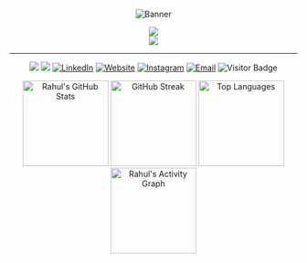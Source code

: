 <p align="center">
  <img src="https://capsule-render.vercel.app/api?type=venom&height=200&color=gradient&text=Rahul%20Deka&stroke=000000&strokeWidth=0&fontColor=FFFFFF&textBg=false&descAlignY=66" alt="Banner"/>
</p>

<p align="center">
  <img src="https://img.shields.io/badge/Turning%20ideas%20into%20code%20and%20code%20into%20impact!-blueviolet?style=for-the-badge" />
  <br>
  <img src="https://img.shields.io/badge/Design.%20Develop.%20Deploy.-orange?style=for-the-badge" />
</p>

---

<!-- Badges -->
<p align="center">
  <img src="https://img.shields.io/badge/IIT%20Madras-Final%20Year%20B.Tech-blue?style=flat-square" />
  <img src="https://img.shields.io/badge/Location-Chennai,%20India-orange?style=flat-square" />
  <a href="https://www.linkedin.com/in/rahul-deka"><img src="https://img.shields.io/badge/LinkedIn-blue?logo=linkedin&logoColor=white" alt="LinkedIn"/></a>
  <a href="https://rahul-deka.vercel.app"><img src="https://img.shields.io/badge/Portfolio-black?logo=vercel&logoColor=white" alt="Website"/></a>
  <a href="https://www.instagram.com/rahuldeka0_0/"><img src="https://img.shields.io/badge/Instagram-E4405F?logo=instagram&logoColor=white" alt="Instagram"/></a>
  <a href="mailto:rahuldeka0.0@gmail.com"><img src="https://img.shields.io/badge/Email-D14836?logo=gmail&logoColor=white" alt="Email"/></a>
  <img src="https://komarev.com/ghpvc/?username=iamRahul21&style=flat-square&color=blue" alt="Visitor Badge"/>
</p>

<p align="center">
  <img src="https://github-readme-stats.vercel.app/api?username=iamRahul21&show_icons=true&theme=radical" alt="Rahul's GitHub Stats" height="150"/>
  <img src="https://github-readme-streak-stats.herokuapp.com/?user=iamRahul21&theme=radical" alt="GitHub Streak" height="150"/>
  <img src="https://github-readme-stats.vercel.app/api/top-langs/?username=iamRahul21&layout=compact&theme=radical" alt="Top Languages" height="150"/>
  <img src="https://github-readme-activity-graph.vercel.app/graph?username=iamRahul21&theme=rogue" alt="Rahul's Activity Graph" height="150"/>
</p>